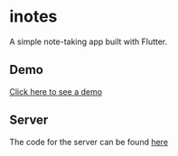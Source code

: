 # inotes

A simple note-taking app built with Flutter.

## Demo

[Click here to see a demo](https://inotes-dfe51.web.app)

## Server
The code for the server can be found [here](https://github.com/ArnNied/inotes-server)
